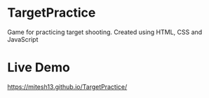 # TargetPractice
Game for practicing target shooting. Created using HTML, CSS and JavaScript
# Live Demo
https://mitesh13.github.io/TargetPractice/
